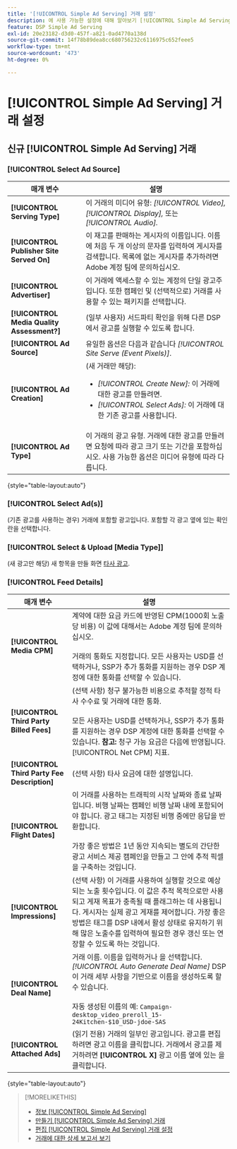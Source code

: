 ```yaml
---
title: '[!UICONTROL Simple Ad Serving] 거래 설정'
description: 에 사용 가능한 설정에 대해 알아보기 [!UICONTROL Simple Ad Serving] 거래.
feature: DSP Simple Ad Serving
exl-id: 20e23182-d3d0-457f-a821-0ad4770a138d
source-git-commit: 14f78b89dea8cc680756232c6116975c652feee5
workflow-type: tm+mt
source-wordcount: '473'
ht-degree: 0%

---
```


# [!UICONTROL Simple Ad Serving] 거래 설정

## 신규 [!UICONTROL Simple Ad Serving] 거래

### [!UICONTROL Select Ad Source]

| 매개 변수 | 설명 |
|-----------|-------------|
| **[!UICONTROL Serving Type]** | 이 거래의 미디어 유형: *[!UICONTROL Video],* *[!UICONTROL Display],* 또는 *[!UICONTROL Audio].* |
| **[!UICONTROL Publisher Site Served On]** | 이 재고를 판매하는 게시자의 이름입니다. 이름에 처음 두 개 이상의 문자를 입력하여 게시자를 검색합니다. 목록에 없는 게시자를 추가하려면 Adobe 계정 팀에 문의하십시오. |
| **[!UICONTROL Advertiser]** | 이 거래에 액세스할 수 있는 계정의 단일 광고주입니다. 또한 캠페인 및 (선택적으로) 거래를 사용할 수 있는 패키지를 선택합니다. |
| **[!UICONTROL Media Quality Assessment?]** | (일부 사용자) 서드파티 확인을 위해 다른 DSP에서 광고를 실행할 수 있도록 합니다. <!-- Who can select this? It's disabled for me. Need to see if there are additional fields when this is enabled. --> |
| **[!UICONTROL Ad Source]** | 유일한 옵션은 다음과 같습니다 *[!UICONTROL Site Serve (Event Pixels)]*. |
| **[!UICONTROL Ad Creation]** | (새 거래만 해당):<ul><li>*[!UICONTROL Create New]:* 이 거래에 대한 광고를 만들려면.</li><li>*[!UICONTROL Select Ads]:* 이 거래에 대한 기존 광고를 사용합니다.</li></ul> |
| **[!UICONTROL Ad Type]** | 이 거래의 광고 유형. 거래에 대한 광고를 만들려면 요청에 따라 광고 크기 또는 기간을 포함하십시오. 사용 가능한 옵션은 미디어 유형에 따라 다릅니다. |

{style=&quot;table-layout:auto&quot;}

### [!UICONTROL Select Ad(s)]

(기존 광고를 사용하는 경우) 거래에 포함할 광고입니다. 포함할 각 광고 옆에 있는 확인란을 선택합니다.

### [!UICONTROL Select & Upload [Media Type]]

(새 광고만 해당) 새 항목을 만들 화면 [타사 광고](/help/dsp/campaign-management/ads/ad-create-multiple.md).

### [!UICONTROL Feed Details]

| 매개 변수 | 설명 |
|-----------|-------------|
| **[!UICONTROL Media CPM]** | 계약에 대한 요금 카드에 반영된 CPM(1000회 노출당 비용) 이 값에 대해서는 Adobe 계정 팀에 문의하십시오. <br><br>거래의 통화도 지정합니다. 모든 사용자는 USD를 선택하거나, SSP가 추가 통화를 지원하는 경우 DSP 계정에 대한 통화를 선택할 수 있습니다. |
| **[!UICONTROL Third Party Billed Fees]** | (선택 사항) 청구 불가능한 비용으로 추적할 정적 타사 수수료 및 거래에 대한 통화.<br><br>모든 사용자는 USD를 선택하거나, SSP가 추가 통화를 지원하는 경우 DSP 계정에 대한 통화를 선택할 수 있습니다. **참고:** 청구 가능 요금은 다음에 반영됩니다. [!UICONTROL Net CPM] 지표. |
| **[!UICONTROL Third Party Fee Description]** | (선택 사항) 타사 요금에 대한 설명입니다. |
| **[!UICONTROL Flight Dates]** | 이 거래를 사용하는 트래픽의 시작 날짜와 종료 날짜입니다. 비행 날짜는 캠페인 비행 날짜 내에 포함되어야 합니다. 광고 태그는 지정된 비행 중에만 응답을 반환합니다.<br><br> 가장 좋은 방법은 1년 동안 지속되는 별도의 간단한 광고 서비스 제공 캠페인을 만들고 그 안에 추적 픽셀을 구축하는 것입니다. |
| **[!UICONTROL Impressions]** | (선택 사항) 이 거래를 사용하여 실행할 것으로 예상되는 노출 횟수입니다. 이 값은 추적 목적으로만 사용되고 게재 목표가 충족될 때 플래그하는 데 사용됩니다. 게시자는 실제 광고 게재를 제어합니다. 가장 좋은 방법은 태그를 DSP 내에서 활성 상태로 유지하기 위해 많은 노출수를 입력하여 필요한 경우 갱신 또는 연장할 수 있도록 하는 것입니다. |
| **[!UICONTROL Deal Name]** | 거래 이름. 이름을 입력하거나 을 선택합니다. *[!UICONTROL Auto Generate Deal Name]* DSP이 거래 세부 사항을 기반으로 이름을 생성하도록 할 수 있습니다.<br><br>자동 생성된 이름의 예: `Campaign-desktop_video_preroll_15-24Kitchen-$10_USD-jdoe-SAS` |
| **[!UICONTROL Attached Ads]** | (읽기 전용) 거래의 일부인 광고입니다. 광고를 편집하려면 광고 이름을 클릭합니다. 거래에서 광고를 제거하려면 **[!UICONTROL X]** 광고 이름 옆에 있는 을 클릭합니다. |

{style=&quot;table-layout:auto&quot;}

<!-- 
## Existing Simple Ad Serving Deals

Changes aren't applied retroactively.
-->

<!-- completely different settings layout, so need a separate section for them -->

<!-- From Abhinav: Editable fields are Name, Start & End date, Impressions & CPM. Changes are not applied retroactively.

But I see:

| Parameter | Description |
|-----------|-------------|

| **[!UICONTROL Are you using Deal ID?] | (Read-only) Whether the deal was set up as a [!UICONTROL Deal ID] (*[!DNL Yes]*)  or a [!UICONTROL Simple Ad Serving] deal (*[!DNL No]*). |
| **[!UICONTROL Inventory Type] | (Read-only) The inventory type for the deal. |
| **[!UICONTROL Feed Name] | The name of the [!UICONTROL Simple Ad Serving] deal. |
| **[!UICONTROL Publisher Ad Server] | (Read-only)  |
| **[!UICONTROL Publisher maximum ad length] | The maximum length of the ad, per the publisher. |
| **[!UICONTROL Publisher minimum ad length] | The minimum length of the ad, per the publisher. |
| **[!UICONTROL Fill Type] | (Read-only)  |
| **[!UICONTROL Contracted CPM] | This field is required if billing through TubeMogul, but enter your CPM in this field to track your actual spend. |
| **[!UICONTROL 3rd party technology CPM] | (Optional)  |
| **[!UICONTROL Planned Flight Dates] | The beginning and end dates for the deal flight. These dates don't control ad delivery but are used to track delivery pacing. **THIS IS CONTRARY TO WHAT THE NEW DEAL SETTINGS ABOVE, FROM ABHINAV, SAY**> |
| **[!UICONTROL Target Impressions] | (Optional) The estimated number of impressions you expect to run using this deal. This value is used for tracking purposes only and to flag when delivery goals are met; the publisher controls actual ad delivery. The best practice is to enter a high number of impressions to keep the tag active within DSP so it can be renewed or extended if needed. |
 -->

>[!MORELIKETHIS]
>
>* [정보 [!UICONTROL Simple Ad Serving]](simple-deal-about.md)
>* [만들기 [!UICONTROL Simple Ad Serving] 거래](simple-deal-create.md)
>* [편집 [!UICONTROL Simple Ad Serving] 거래 설정](simple-deal-edit.md)
>* [거래에 대한 상세 보고서 보기](/help/dsp/inventory/deal-view-report.md)


<!-- add back when reimplemented:
>* [View Event-Tracking Pixels for a [!UICONTROL Simple Ad Serving] Deal](simple-deal-show-pixels.md)
-->
